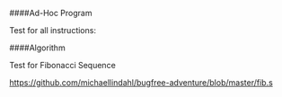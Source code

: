 ####Ad-Hoc Program

Test for all instructions:


####Algorithm

Test for Fibonacci Sequence

https://github.com/michaellindahl/bugfree-adventure/blob/master/fib.s 
